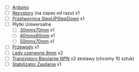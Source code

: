 - [ ] [Arduino](https://botland.com.pl/pl/arduino-moduly-glowne/1060-arduino-uno-rev3-a000066-8058333490090.html)
- [ ] [Rezystory](https://botland.com.pl/pl/zestawy-rezystorow/813-zestaw-rezystorow-tht-14w-opisany-2640szt-5903351241076.html) (na zapas od razu) x1
- [ ] [Przetwornica StepUPStepDown](https://botland.com.pl/pl/przetwornice-step-up-step-down/1255-s7v8a-przetwornica-step-upstep-down-25-8v-1a-pololu-2118.html) x1
- [ ] Płytki Uniwersalne
  - [ ] [30mmx70mm](https://botland.com.pl/pl/plytki-uniwersalne/2715-plytka-uniwersalna-dwustronna-30x70mm.html) x1
  - [ ] [40mmx60mm](https://botland.com.pl/pl/plytki-uniwersalne/2744-plytka-uniwersalna-dwustronna-40x60mm.html) x1
  - [ ] [50mmx70mm](https://botland.com.pl/pl/plytki-uniwersalne/2745-plytka-uniwersalna-dwustronna-50x70mm.html) x1
- [ ] [Przewody](https://botland.com.pl/pl/przewody-polaczeniowe/1021-zestaw-przewodow-polaczeniowych-zensko-zenskie-20cm-40szt.html) x1
- [ ] [Ledy czerwone 8mm](https://botland.com.pl/pl/diody-led/4538-dioda-led-8mm-czerwona-10szt.html) x2
- [ ] [Tranzystory Bipolarne NPN](https://botland.com.pl/pl/tranzystory-bipolarne/254-tranzystor-bipolarny-npn-bc547b-50v01a-5szt.html) x2 zestawy (chcemy 10 sztuk)
- [ ] [Stabilizator Zasilania](https://botland.com.pl/pl/regulatory-napiecia/81-stabilizator-5v-l7805abv-tht-to220.html) x1
